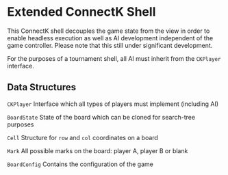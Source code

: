 Extended ConnectK Shell
=======================

This ConnectK shell decouples the game state from the view in order to enable headless execution as well as AI development independent of the game controller. Please note that this still under significant development.

For the purposes of a tournament shell, all AI must inherit from the `CKPlayer` interface.

Data Structures
---------------

`CKPlayer` Interface which all types of players must implement (including AI)

`BoardState` State of the board which can be cloned for search-tree purposes

`Cell` Structure for `row` and `col` coordinates on a board

`Mark` All possible marks on the board: player A, player B or blank

`BoardConfig` Contains the configuration of the game

